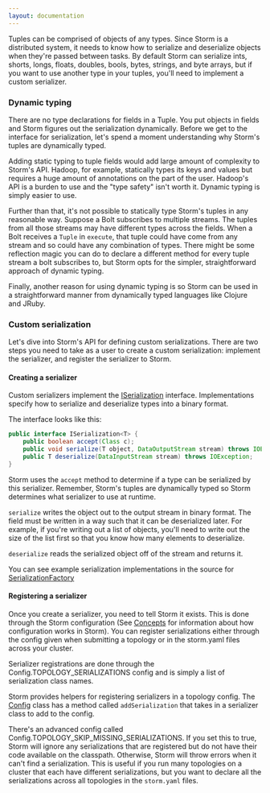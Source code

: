 ```yaml
---
layout: documentation
---
```

Tuples can be comprised of objects of any types. Since Storm is a distributed system, it needs to know how to serialize and deserialize objects when they're passed between tasks. By default Storm can serialize ints, shorts, longs, floats, doubles, bools, bytes, strings, and byte arrays, but if you want to use another type in your tuples, you'll need to implement a custom serializer.

### Dynamic typing

There are no type declarations for fields in a Tuple. You put objects in fields and Storm figures out the serialization dynamically. Before we get to the interface for serialization, let's spend a moment understanding why Storm's tuples are dynamically typed.

Adding static typing to tuple fields would add large amount of complexity to Storm's API. Hadoop, for example, statically types its keys and values but requires a huge amount of annotations on the part of the user. Hadoop's API is a burden to use and the "type safety" isn't worth it. Dynamic typing is simply easier to use.

Further than that, it's not possible to statically type Storm's tuples in any reasonable way. Suppose a Bolt subscribes to multiple streams. The tuples from all those streams may have different types across the fields. When a Bolt receives a `Tuple` in `execute`, that tuple could have come from any stream and so could have any combination of types. There might be some reflection magic you can do to declare a different method for every tuple stream a bolt subscribes to, but Storm opts for the simpler, straightforward approach of dynamic typing.

Finally, another reason for using dynamic typing is so Storm can be used in a straightforward manner from dynamically typed languages like Clojure and JRuby.

### Custom serialization

Let's dive into Storm's API for defining custom serializations. There are two steps you need to take as a user to create a custom serialization: implement the serializer, and register the serializer to Storm.

#### Creating a serializer

Custom serializers implement the [ISerialization](javadocs/backtype/storm/serialization/ISerialization.html) interface. Implementations specify how to serialize and deserialize types into a binary format.

The interface looks like this:

```java
public interface ISerialization<T> {
    public boolean accept(Class c);
    public void serialize(T object, DataOutputStream stream) throws IOException;
    public T deserialize(DataInputStream stream) throws IOException;
}
```

Storm uses the `accept` method to determine if a type can be serialized by this serializer. Remember, Storm's tuples are dynamically typed so Storm determines what serializer to use at runtime.

`serialize` writes the object out to the output stream in binary format. The field must be written in a way such that it can be deserialized later. For example, if you're writing out a list of objects, you'll need to write out the size of the list first so that you know how many elements to deserialize.

`deserialize` reads the serialized object off of the stream and returns it.

You can see example serialization implementations in the source for [SerializationFactory](https://github.com/apache/incubator-storm/blob/0.5.4/src/jvm/backtype/storm/serialization/SerializationFactory.java)

#### Registering a serializer

Once you create a serializer, you need to tell Storm it exists. This is done through the Storm configuration (See [Concepts](Concepts.html) for information about how configuration works in Storm). You can register serializations either through the config given when submitting a topology or in the storm.yaml files across your cluster.

Serializer registrations are done through the Config.TOPOLOGY_SERIALIZATIONS config and is simply a list of serialization class names.

Storm provides helpers for registering serializers in a topology config. The [Config](javadocs/backtype/storm/Config.html) class has a method called `addSerialization` that takes in a serializer class to add to the config.

There's an advanced config called Config.TOPOLOGY_SKIP_MISSING_SERIALIZATIONS. If you set this to true, Storm will ignore any serializations that are registered but do not have their code available on the classpath. Otherwise, Storm will throw errors when it can't find a serialization. This is useful if you run many topologies on a cluster that each have different serializations, but you want to declare all the serializations across all topologies in the `storm.yaml` files.
